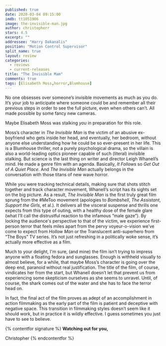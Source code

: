 ```yaml
---
published: true
date: 2020-03-04 09:15:00
imdb: tt1051906
image: the-invisible-man.jpg
author: christopherr
stars: 4.5
excerpt: ""
addressee: "Harry Dakanalis"
position: "Motion Control Supervisor"
split_name: true
layout: review
categories: 
  - reviews
  - current-releases
title: "The Invisible Mam"
comments: true
tags: [Elisabeth Moss,horror,Blumhouse]
---
```

No one obsesses over someone’s invisible movements as much as you do. It’s your job to anticipate where someone could be and remember all their previous steps in order to see the full picture, even when others can’t. All made possible by some fancy new cameras.

Maybe Elisabeth Moss was stalking _you_ in preparation for this role.  

Moss’s character in _The Invisible Man_ is the victim of an abusive ex-boyfriend who gets inside her head, and eventually, her bedroom, without anyone else understanding how he could be so ever-present in her life. This is a Blumhouse thriller, not a purely psychological drama, so the villain is also a world-leading optics pioneer capable of such (literal) invisible stalking. But science is the last thing on writer and director Leigh Whanell’s mind. He made a genre film with an agenda. Basically, _It Follows_ so _Get Out_ of _A Quiet Place_. And _The Invisible Man_ actually belongs in the conversation with those titans of new wave horror. 

While you were tracking technical details, making sure that shots stitch together and track character movement, Whanell’s script has its sights set on the big picture. As a result, _The Invisible Man_ is the first truly great film sprung from the #MeToo movement (apologies to _Bombshell_, _The Assistant_, _Support the Girls_, et al.). It delivers all the visceral suspense and thrills one expects from this type of outing, with a healthy dose of the female glare (what I’ll call the distrustful reaction to the infamous “male gaze”). By locking the audience's perspective to that of the victim, we experience first-person terror that feels miles apart from the pervy voyeur-o-vision we’ve come to expect from _Hollow Man_ or the Translucent anti-superhero from “The Boys” TV series. It’s not just refreshing in a politically woke sense, it’s actually more effective as a film.

Much to your delight, I'm sure, (and mine) the film isn’t trying to impress anyone with a floating fedora and sunglasses. Enough is withheld visually to almost believe, for a while, that maybe Moss’s character is going over the deep end, paranoid without real justification. The title of the film, of course, vindicates her from the start, but Whanell doesn’t let that prevent us from experiencing some skepticism ourselves as she seems to unravel. Until, of course, the shark comes out of the water and she has to face the terror head on.

In fact, the final act of the film proves as adept of an accomplishment in action filmmaking as the early part of the film is patient and deceptive with negative space. This transition in filmmaking styles doesn’t seem like it should work, but in practice it is wildly effective. I guess sometimes you just have to see to believe.

{% contentfor signature %}
**Watching out for you,**

Christopher
{% endcontentfor %}